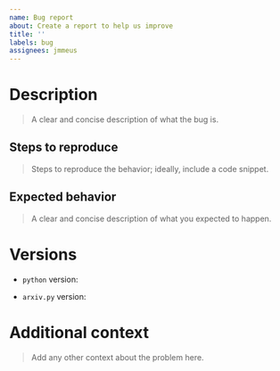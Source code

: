 ```yaml
---
name: Bug report
about: Create a report to help us improve
title: ''
labels: bug
assignees: jmmeus
---
```


# Description
> A clear and concise description of what the bug is.

## Steps to reproduce
> Steps to reproduce the behavior; ideally, include a code snippet.

## Expected behavior
> A clear and concise description of what you expected to happen.

# Versions

<!-- Run `python --version`. -->
+ `python` version:

<!-- Run `pip freeze | grep arxiv`. -->
+ `arxiv.py` version:

# Additional context
> Add any other context about the problem here.
